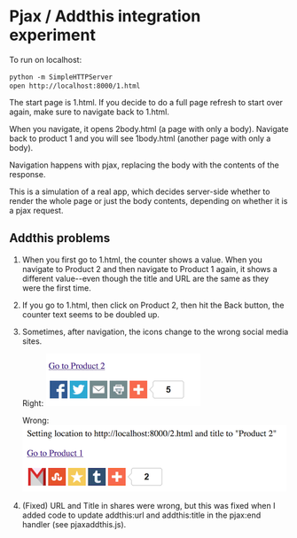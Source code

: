 Pjax / Addthis integration experiment
=====================================

To run on localhost:

    python -m SimpleHTTPServer
    open http://localhost:8000/1.html

The start page is 1.html. If you decide to do a full page refresh to
start over again, make sure to navigate back to 1.html.

When you navigate, it opens 2body.html (a page with only a body).
Navigate back to product 1 and you will see 1body.html (another page
with only a body).

Navigation happens with pjax, replacing the body with the contents of
the response.

This is a simulation of a real app, which decides server-side whether to
render the whole page or just the body contents, depending on whether it
is a pjax request.


Addthis problems
----------------

1. When you first go to 1.html, the counter shows a value. When you
   navigate to Product 2 and then navigate to Product 1 again, it shows
   a different value--even though the title and URL are the same as they
   were the first time.

2. If you go to 1.html, then click on Product 2, then hit the Back
   button, the counter text seems to be doubled up.

3. Sometimes, after navigation, the icons change to the wrong social media sites.

    Right: ![Before navigation](right.png)

    Wrong: ![After navigation](wrong.png)

3. (Fixed) URL and Title in shares were wrong, but this was fixed when I
   added code to update addthis:url and addthis:title in the pjax:end
   handler (see pjaxaddthis.js).

